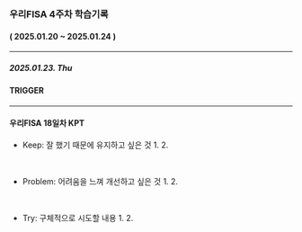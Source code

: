 ### 우리FISA 4주차 학습기록
#### ( 2025.01.20 ~ 2025.01.24 )
***
##### 2025.01.23. Thu
#### TRIGGER


***
#### 우리FISA 18일차 KPT

- Keep: 잘 했기 때문에 유지하고 싶은 것
    1. 
    2. 

<br>

- Problem: 어려움을 느껴 개선하고 싶은 것
    1. 
    2. 

<br>

- Try: 구체적으로 시도할 내용
    1. 
    2. 